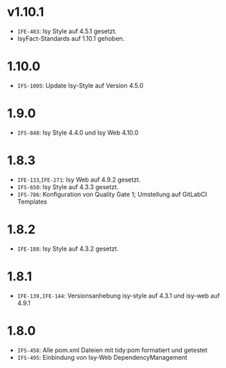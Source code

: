 # v1.10.1
- `IFE-483`: Isy Style auf 4.5.1 gesetzt.
- IsyFact-Standards auf 1.10.1 gehoben.

# 1.10.0
- `IFS-1005`: Update Isy-Style auf Version 4.5.0

# 1.9.0
- `IFS-848`: Isy Style 4.4.0 und Isy Web 4.10.0

# 1.8.3
- `IFE-133`,`IFE-271`: Isy Web auf 4.9.2 gesetzt.
- `IFS-650`: Isy Style auf 4.3.3 gesetzt.
- `IFS-786`: Konfiguration von Quality Gate 1; Umstellung auf GitLabCI Templates

# 1.8.2
- `IFE-188`: Isy Style auf 4.3.2 gesetzt.

# 1.8.1
- `IFE-139,IFE-144`: Versionsanhebung isy-style auf 4.3.1 und isy-web auf 4.9.1

# 1.8.0
- `IFS-458`: Alle pom.xml Dateien mit tidy:pom formatiert und getestet
- `IFS-495`: Einbindung von Isy-Web DependencyManagement
